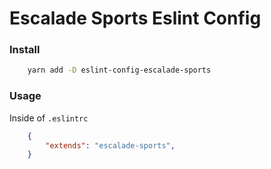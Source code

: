 # Escalade Sports Eslint Config

### Install

```bash
	yarn add -D eslint-config-escalade-sports
```

### Usage
Inside of `.eslintrc`
```json
	{
		"extends": "escalade-sports",
	}
```